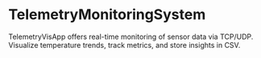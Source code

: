 # TelemetryMonitoringSystem
TelemetryVisApp offers real-time monitoring of sensor data via TCP/UDP. Visualize temperature trends, track metrics, and store insights in CSV.

